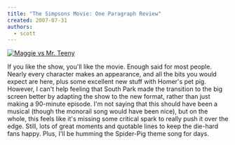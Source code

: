```yaml
---
title: "The Simpsons Movie: One Paragraph Review"
created: 2007-07-31
authors:
  - scott
---
```


[![Maggie vs Mr. Teeny](/images/959680798_4e6f182bfa.jpg)](http://www.flickr.com/photos/spaceninja/959680798/)

If you like the show, you'll like the movie. Enough said for most people. Nearly every character makes an appearance, and all the bits you would expect are here, plus some excellent new stuff with Homer's pet pig. However, I can't help feeling that South Park made the transition to the big screen better by adapting the show to the new format, rather than just making a 90-minute episode. I'm not saying that this should have been a musical (though the monorail song would have been nice), but on the whole, this feels like it's missing some critical spark to really push it over the edge. Still, lots of great moments and quotable lines to keep the die-hard fans happy. Plus, I'll be humming the Spider-Pig theme song for days.
